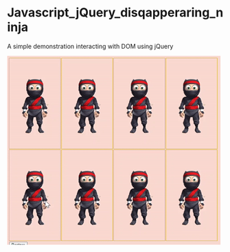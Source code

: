 # Javascript_jQuery_disqapperaring_ninja
A simple demonstration interacting with DOM using jQuery

![](main_view.gif)
